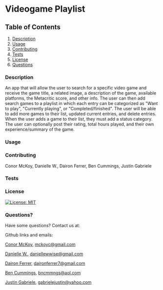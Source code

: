 # Videogame Playlist

## Table of Contents

1. [Description](#description)
2. [Usage](#usage)
3. [Contributing](#contributing)
4. [Tests](#tests)
5. [License](#license)
6. [Questions](#questions)


### Description<a name="description"></a>

An app that will allow the user to search for a specific video game and receive the game title, a related image, a description of the game, available platforms, the Metacritic score, and other info. The user can then add search games to a playlist in which each entry can be categorized as "Want to play", "Currently playing", or "Completed/finished". The user will be able to add more games to their list, updated current entries, and delete entries. When the user adds a game to their list, they must add a status category. The user can optionally post their rating, total hours played, and their own experience/summary of the game.


### Usage<a name="usage"></a>



### Contributing<a name="contributing"></a>

Conor McKoy, Danielle W., Dairon Ferrer, Ben Cummings, Justin Gabriele

### Tests<a name="tests"></a>



### License<a name="license"></a>

[![License: MIT](https://img.shields.io/badge/License-MIT-yellow.svg)](https://opensource.org/licenses/MIT)

### Questions?<a name="questions"></a>

Have some questions? Contact us at: 

Github links and emails:

[Conor McKoy](https://github.com/mckoyc94), mckoyc@gmail.com

[Danielle W.](https://github.com/dawisen), daniellewwise@gmail.com

[Dairon Ferrer](https://github.com/daironferrer), daironferrer7@gmail.com

[Ben Cummings](https://github.com/Bcummings32), bncmmngs@aol.com

[Justin Gabriele](https://github.com/gabrielejm), gabrielejustin@yahoo.com


